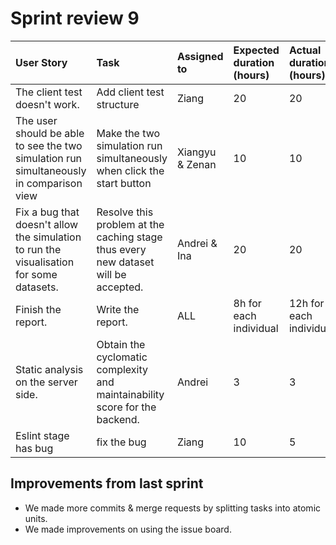 # Sprint review 9

| User Story | Task     | Assigned to | Expected duration (hours) | Actual duration (hours) | Done  | Notes |
| :--------- | :------- | :---------- | :------------------------ | :---------------------- | :---- | :---- |
|The client test doesn't work.| Add client test structure|Ziang|20|20|Yes|N/A|
|The user should be able to see the two simulation run simultaneously in comparison view| Make the two simulation run simultaneously when click the start button|Xiangyu & Zenan|10|10|Yes|Bug fixed|
|Fix a bug that doesn't allow the simulation to run the visualisation for some datasets.| Resolve this problem at the caching stage thus every new dataset will be accepted.|Andrei & Ina|20|20|Yes|N/A|
|Finish the report.| Write the report.|ALL|8h for each individual|12h for each individual|Yes|N/A|
|Static analysis on the server side.|Obtain the cyclomatic complexity and maintainability score for the backend.|Andrei|3|3|Yes|N/A|
|Eslint stage has bug| fix the bug|Ziang|10|5|Yes|N/A|

## Improvements from last sprint

* We made more commits & merge requests by splitting tasks into atomic units.
* We made improvements on using the issue board.
